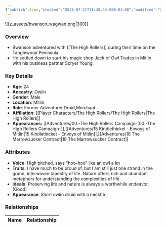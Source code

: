 ```yaml
---
{"publish":true,"created":"2025-07-21T11:30:44.000-04:00","modified":"2025-09-10T09:02:52.354-04:00","published":"2025-09-10T09:02:52.354-04:00","cssclasses":"","Age":"24","Ancestry":"Owlin","Gender":"Male","Location":["Mitlin"],"Role":["Former Adventurer","Druid","Merchant"],"Affiliation":["[[Player Characters/The High Rollers/The High Rollers]]"],"Appearances":["[[00 -The High Rollers Campaign-]]","[[15 Kindlethicket - Envoys of Mitlin]]","[[18 The Marrowsucker Contract]]"]}
---
```



![[z_assets/bwanson_wagwan.png|300]]

### Overview
- Bwanson adventured with [[The High Rollers]] during their time on the Tanglewood Peninsula.
- He settled down to start his magic shop Jack of Owl Trades in Mitlin with his business partner Scryer Young.

### Key Details
- **Age**: 24
- **Ancestry**: Owlin
- **Gender**: Male
- **Location**: Mitlin
- **Role**: Former Adventurer,Druid,Merchant
- **Affiliation:** [[Player Characters/The High Rollers/The High Rollers\|The High Rollers]]
- **Appearances:** [[Adventures/00 -The High Rollers Campaign-\|00 -The High Rollers Campaign-]],[[Adventures/15 Kindlethicket - Envoys of Mitlin\|15 Kindlethicket - Envoys of Mitlin]],[[Adventures/18 The Marrowsucker Contract\|18 The Marrowsucker Contract]]

### Attributes
- **Voice**: High pitched, says "hoo-hoo" like an owl a lot
- **Traits**: I have much to be proud of, but I am still just one strand in the grand, interwoven tapestry of life. Nature offers rich and abundant metaphors for understanding the complexities of life.
- **Ideals:** Preserving life and nature is always a worthwhile endeavor. (Good)
- **Appearance**: Short owlin druid with a necktie

### Relationships

| Name  | Relationship |
| ----- | ------------ |
